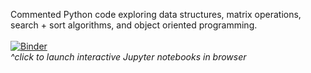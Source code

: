 Commented Python code exploring data structures, matrix operations, search + sort algorithms, and object oriented programming.<br><br>
[![Binder](https://mybinder.org/badge_logo.svg)](https://mybinder.org/v2/gh/alandavidgrunberg/fundementals_notebooks/HEAD)<br>
<i>^click to launch interactive Jupyter notebooks in browser</i>



